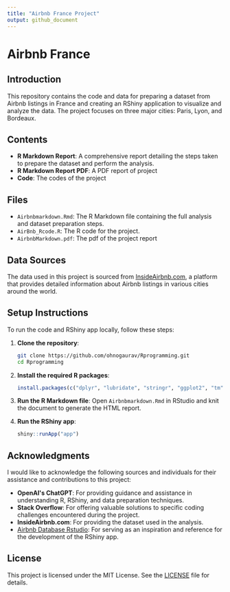 ```yaml
---
title: "Airbnb France Project"
output: github_document
---
```


# Airbnb France

## Introduction

This repository contains the code and data for preparing a dataset from Airbnb listings in France and creating an RShiny application to visualize and analyze the data. The project focuses on three major cities: Paris, Lyon, and Bordeaux.

## Contents

- **R Markdown Report**: A comprehensive report detailing the steps taken to prepare the dataset and perform the analysis.
- **R Markdown Report PDF**: A PDF report of project
- **Code**: The codes of the project

## Files

- `Airbnbmarkdown.Rmd`: The R Markdown file containing the full analysis and dataset preparation steps.
- `AirBnb_Rcode.R`: The R code for the project.
- `AirbnbMarkdown.pdf`: The pdf of the project report


## Data Sources

The data used in this project is sourced from [InsideAirbnb.com](http://insideairbnb.com/), a platform that provides detailed information about Airbnb listings in various cities around the world.

## Setup Instructions

To run the code and RShiny app locally, follow these steps:

1. **Clone the repository**:
    ```sh
    git clone https://github.com/ohnogaurav/Rprogramming.git
    cd Rprogramming
    ```

2. **Install the required R packages**:
    ```r
    install.packages(c("dplyr", "lubridate", "stringr", "ggplot2", "tm", "wordcloud", "shiny"))
    ```

3. **Run the R Markdown file**:
    Open `Airbnbmarkdown.Rmd` in RStudio and knit the document to generate the HTML report.

4. **Run the RShiny app**:
    ```r
    shiny::runApp("app")
    ```

## Acknowledgments

I would like to acknowledge the following sources and individuals for their assistance and contributions to this project:

- **OpenAI's ChatGPT**: For providing guidance and assistance in understanding R, RShiny, and data preparation techniques.
- **Stack Overflow**: For offering valuable solutions to specific coding challenges encountered during the project.
- **InsideAirbnb.com**: For providing the dataset used in the analysis.
- [Airbnb Database Rstudio](https://www.shinyapps.io/admin/#/application/7532802): For serving as an inspiration and reference for the development of the RShiny app.

## License

This project is licensed under the MIT License. See the [LICENSE](LICENSE) file for details.
